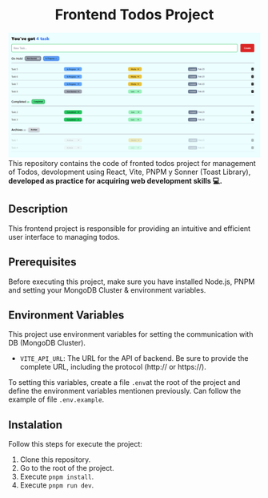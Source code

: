 # <center> Frontend Todos Project</center>

![Application Image](public/application.png)
This repository contains the code of fronted todos project for management of Todos, devolopment using React, Vite, PNPM y Sonner (Toast Library), <strong>developed as practice for acquiring web development skills 💻.</strong>

## Description

This frontend project is responsible for providing an intuitive and efficient user interface to managing todos.

## Prerequisites

Before executing this project, make sure you have installed Node.js, PNPM and setting your MongoDB Cluster & environment variables.

## Environment Variables

This project use environment variables for setting the communication with DB (MongoDB Cluster).

- `VITE_API_URL`: The URL for the API of backend. Be sure to provide the complete URL, including the protocol (http:// or https://).

To setting this variables, create a file `.env`at the root of the project and define the environment variables mentionen previously. Can follow the example of file `.env.example`.

## Instalation

Follow this steps for execute the project:

1. Clone this repository.
2. Go to the root of the project.
3. Execute `pnpm install`.
4. Execute `pnpm run dev`.
